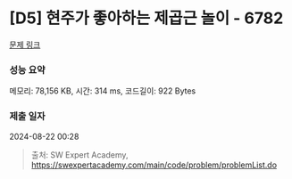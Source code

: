 # [D5] 현주가 좋아하는 제곱근 놀이 - 6782 

[문제 링크](https://swexpertacademy.com/main/code/problem/problemDetail.do?contestProbId=AWgqsAlKr9sDFAW0) 

### 성능 요약

메모리: 78,156 KB, 시간: 314 ms, 코드길이: 922 Bytes

### 제출 일자

2024-08-22 00:28



> 출처: SW Expert Academy, https://swexpertacademy.com/main/code/problem/problemList.do